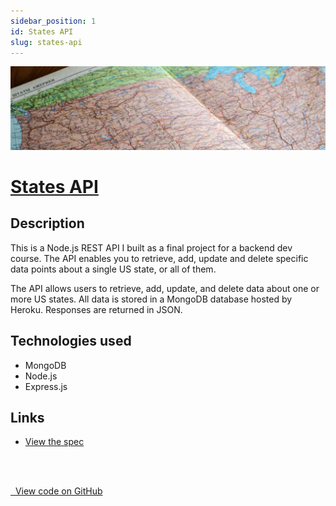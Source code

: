 ```yaml
---
sidebar_position: 1
id: States API
slug: states-api
---
```


![](../../static/img/usa-map.jpg)

# <a href="https://github.com/rsteele6/States-API" target="_blank">States API</a>

## Description

This is a Node.js REST API I built as a final project for a backend dev course. The API enables you to retrieve, add, update and delete specific data points about a single US state, or all of them.

The API allows users to retrieve, add, update, and delete data about one or more US states. All data is stored in a MongoDB database hosted by Heroku. Responses are returned in JSON.

## Technologies used

- MongoDB
- Node.js
- Express.js

## Links

<ul>
    <li><a href="/projects/states-api-spec" target="_blank">View the spec</a></li>
</ul>

<br /><br />

<a href="https://github.com/rsteele6/States-API" class="article-btn button small github" target="_blank"><span class="fab brands fa-github"></span>&nbsp;&nbsp;View code on GitHub</a>
